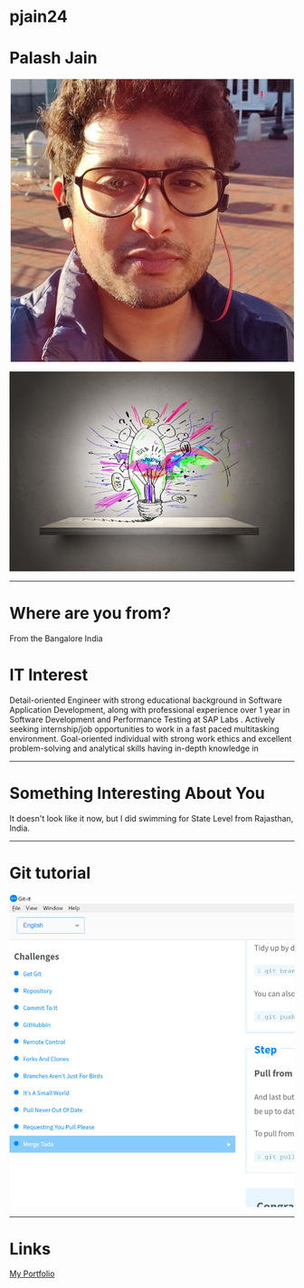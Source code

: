 
# pjain24
<h1> Palash Jain</h1>

![MyName](images/Name.jpg "Palash Jain")

![MyHobby](images/Hobby.jpeg "Hobby")
***
# Where are you from?

From the Bangalore India

# IT Interest

Detail-oriented Engineer with strong educational background in Software Application Development, along with professional experience over 1 year in Software Development and Performance Testing at SAP Labs . Actively seeking internship/job opportunities to work in a fast paced multitasking environment. Goal-oriented individual with strong work ethics and excellent problem-solving and analytical skills having in-depth knowledge in 

***
# Something Interesting About You

It doesn't look like it now, but I did swimming for State Level from Rajasthan, India.  
***
# Git tutorial

![Git Tutorial](images/badge.PNG "Result")

***
# Links
[My Portfolio](https://palashjain2801.github.io/Palash_Portfolio-/)
